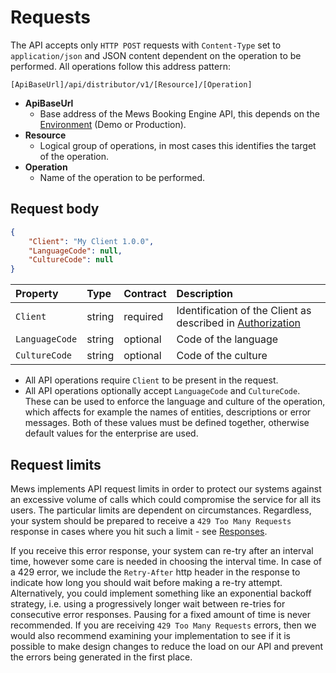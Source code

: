 # Requests

The API accepts only `HTTP POST` requests with `Content-Type` set to `application/json` and JSON content dependent on the operation to be performed. All operations follow this address pattern:

```text
[ApiBaseUrl]/api/distributor/v1/[Resource]/[Operation]
```

* **ApiBaseUrl**
  * Base address of the Mews Booking Engine API, this depends on the [Environment](environments.md) (Demo or Production).
* **Resource**
  * Logical group of operations, in most cases this identifies the target of the operation.
* **Operation**
  * Name of the operation to be performed.

## Request body

```json
{
    "Client": "My Client 1.0.0",
    "LanguageCode": null,
    "CultureCode": null 
}
```
| Property | Type | Contract | Description |
| :--- | :--- | :--- | :--- |
| `Client` | string | required | Identification of the Client as described in [Authorization](./authorization.md) |
| `LanguageCode` | string | optional | Code of the language |
| `CultureCode` | string | optional | Code of the culture |

* All API operations require `Client` to be present in the request.
* All API operations optionally accept `LanguageCode` and `CultureCode`. These can be used to enforce the language and culture of the operation, which affects for example the names of entities, descriptions or error messages.
Both of these values must be defined together, otherwise default values for the enterprise are used.

## Request limits

Mews implements API request limits in order to protect our systems against an excessive volume of calls which could compromise the service for all its users.
The particular limits are dependent on circumstances.
Regardless, your system should be prepared to receive a `429 Too Many Requests` response in cases where you hit such a limit - see [Responses](responses.md).

If you receive this error response, your system can re-try after an interval time, however some care is needed in choosing the interval time.
In case of a 429 error, we include the `Retry-After` http header in the response to indicate how long you should wait before making a re-try attempt.
Alternatively, you could implement something like an exponential backoff strategy, i.e. using a progressively longer wait between re-tries for consecutive error responses. Pausing for a fixed amount of time is never recommended.
If you are receiving `429 Too Many Requests` errors, then we would also recommend examining your implementation to see if it is possible to make design changes to reduce the load on our API and prevent the errors being generated in the first place.
